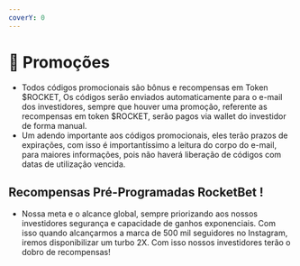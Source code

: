 ```yaml
---
coverY: 0
---
```


# 🎯 Promoções

* Todos códigos promocionais são bônus e recompensas em Token $ROCKET, Os códigos serão enviados automaticamente para o e-mail dos investidores, sempre que houver uma promoção, referente as recompensas em token $ROCKET, serão pagos via wallet do investidor de forma manual.
* Um adendo importante aos códigos promocionais, eles terão prazos de expirações, com isso é importantíssimo a leitura do corpo do e-mail, para maiores informações, pois não haverá liberação de códigos com datas de utilização vencida.

## Recompensas Pré-Programadas RocketBet !

* Nossa meta e o alcance global, sempre priorizando aos nossos investidores segurança e capacidade de ganhos exponenciais. Com isso quando alcançarmos a marca de 500 mil seguidores no Instagram, iremos disponibilizar um turbo 2X. Com isso nossos investidores terão o dobro de recompensas!








